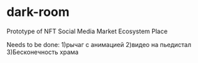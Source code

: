 # dark-room
Prototype of NFT Social Media Market Ecosystem Place

Needs to be done:
1)рычаг с анимацией
2)видео на пьедистал
3)Бесконечность храма
